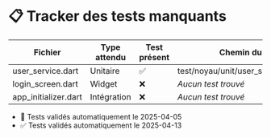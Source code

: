 # 📋 Tracker des tests manquants

| Fichier | Type attendu | Test présent | Chemin du test |
|--------|--------------|--------------|----------------|
| user_service.dart | Unitaire | ✅ | test/noyau/unit/user_service_test.dart |
| login_screen.dart | Widget | ❌ | _Aucun test trouvé_ |
| app_initializer.dart | Intégration | ❌ | _Aucun test trouvé_ |

- 📌 Tests validés automatiquement le 2025-04-05
- ✅ Tests validés automatiquement le 2025-04-13
